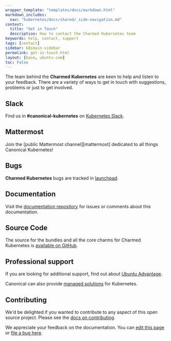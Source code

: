 ```yaml
---
wrapper_template: "templates/docs/markdown.html"
markdown_includes:
  nav: "kubernetes/docs/shared/_side-navigation.md"
context:
  title: "Get in Touch"
  description: How to contact the Charmed Kubernetes team
keywords: help, contact, support
tags: [contact]
sidebar: k8smain-sidebar
permalink: get-in-touch.html
layout: [base, ubuntu-com]
toc: False
---
```


The team behind the **Charmed Kubernetes** are
keen to help and listen to your feedback. There are a variety of ways to get
in touch with suggestions, problems or just to get involved.

## Slack

Find us in **#canonical-kubernetes** on [Kubernetes Slack][slack].

## Mattermost

Join the [public Mattermost channel][mattermost] dedicated to all things Canonical Kubernetes!

## Bugs

**Charmed Kubernetes** bugs  are tracked in [launchpad][lp].

## Documentation

Visit the [documentation repository][docs] for issues or comments about this documentation.

## Source Code

The source for the bundles and all the core charms for Charmed Kubernetes is
[available on GitHub][source].

## Professional support

If you are looking for additional support, find out about [Ubuntu Advantage][support].

Canonical can also provide [managed solutions][managed] for Kubernetes.

## Contributing

We'd be delighted if you wanted to contribute to any aspect of this open source project. Please see the [docs on contributing][].

<!-- LINKS -->

[docs]:  https://github.com/charmed-kubernetes/kubernetes-docs
[docs on contributing]: /kubernetes/docs/how-to-contribute
[lp]: https://bugs.launchpad.net/charmed-kubernetes
[support]: /support
[managed]: /kubernetes/managed
[slack]: https://communityinviter.com/apps/kubernetes/community
[source]: https://github.com/charmed-kubernetes

<!-- FEEDBACK -->
<div class="p-notification--information">
  <div class="p-notification__content">
    <p class="p-notification__message">We appreciate your feedback on the documentation. You can
    <a href="https://github.com/charmed-kubernetes/kubernetes-docs/edit/main/pages/k8s/get-in-touch.md" >edit this page</a>
    or
    <a href="https://github.com/charmed-kubernetes/kubernetes-docs/issues/new" >file a bug here</a>.</p>
  </div>
</div>

